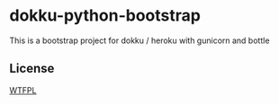 # dokku-python-bootstrap

This is a bootstrap project for dokku / heroku with gunicorn and bottle

## License

[WTFPL](LICENSE)

